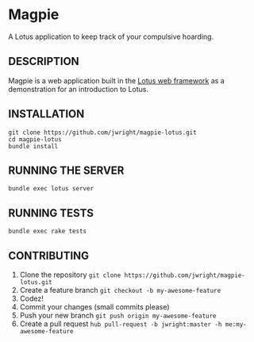 Magpie
======

A Lotus application to keep track of your compulsive hoarding.

## DESCRIPTION

Magpie is a web application built in the [Lotus web framework](http://lotusrb.org) as a demonstration for an introduction to Lotus.

## INSTALLATION

```
git clone https://github.com/jwright/magpie-lotus.git
cd magpie-lotus
bundle install
```

## RUNNING THE SERVER

```
bundle exec lotus server
```

## RUNNING TESTS

```
bundle exec rake tests
```

## CONTRIBUTING

1. Clone the repository `git clone https://github.com/jwright/magpie-lotus.git`
1. Create a feature branch `git checkout -b my-awesome-feature`
1. Codez!
1. Commit your changes (small commits please)
1. Push your new branch `git push origin my-awesome-feature`
1. Create a pull request `hub pull-request -b jwright:master -h me:my-awesome-feature`
